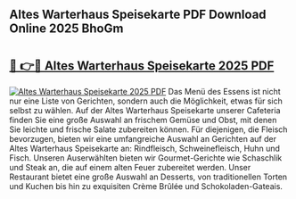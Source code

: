 ## Altes Warterhaus Speisekarte PDF Download Online 2025 BhoGm

# <h2><a href="http://gc5h26.nevu.top/?p=Altes+Warterhaus+Speisekarte">🔗 👉🔴 Altes Warterhaus Speisekarte 2025 PDF</a></h2>

[![Altes Warterhaus Speisekarte 2025 PDF](https://i.imgur.com/dBaPXMq.png)](http://gc5h26.nevu.top/?p=Altes+Warterhaus+Speisekarte)
Das Menü des Essens ist nicht nur eine Liste von Gerichten, sondern auch die Möglichkeit, etwas für sich selbst zu wählen. Auf der Altes Warterhaus Speisekarte unserer Cafeteria finden Sie eine große Auswahl an frischem Gemüse und Obst, mit denen Sie leichte und frische Salate zubereiten können. Für diejenigen, die Fleisch bevorzugen, bieten wir eine umfangreiche Auswahl an Gerichten auf der Altes Warterhaus Speisekarte an: Rindfleisch, Schweinefleisch, Huhn und Fisch. Unseren Auserwählten bieten wir Gourmet-Gerichte wie Schaschlik und Steak an, die auf einem alten Feuer zubereitet werden. Unser Restaurant bietet eine große Auswahl an Desserts, von traditionellen Torten und Kuchen bis hin zu exquisiten Crème Brûlée und Schokoladen-Gateais.
